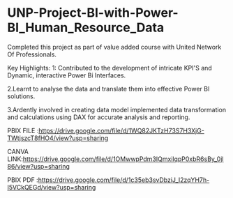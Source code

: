 # UNP-Project-BI-with-Power-BI_Human_Resource_Data
Completed this project as part of value added course with United Network Of Professionals.

Key Highlights:
1: Contributed to the development of intricate KPI'S and Dynamic, interactive Power Bi Interfaces.

2.Learnt to analyse the data and translate them into effective Power BI solutions.

3.Ardently involved in creating data model implemented data transformation and calculations using DAX for accurate analysis and reporting.

PBIX FILE :https://drive.google.com/file/d/1WQ82JKTzH73S7H3XjG-TWtjszcT8fHO4/view?usp=sharing

CANVA LINK:https://drive.google.com/file/d/1OMwwpPdm3IQmxilqpP0xbR6sBy_0jl86/view?usp=sharing

PBIX PDF :https://drive.google.com/file/d/1c35eb3svDbziJ_I2zqYH7h-I5VCkQEGd/view?usp=sharing

